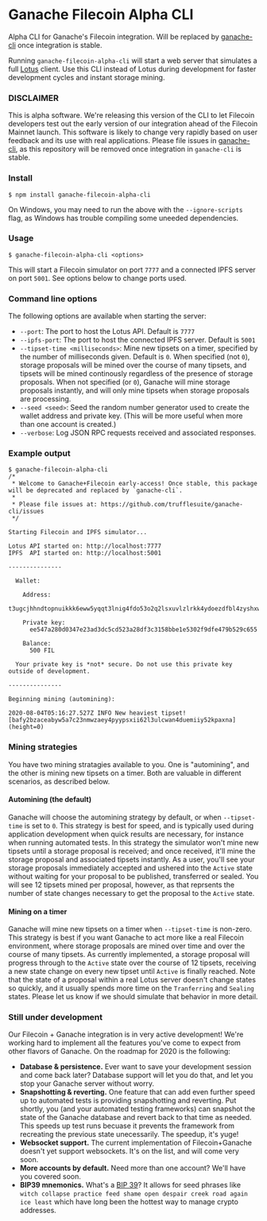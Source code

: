 # Ganache Filecoin Alpha CLI

Alpha CLI for Ganache's Filecoin integration. Will be replaced by [ganache-cli](https://github.com/trufflesuite/ganache-cli) once integration is stable.

Running `ganache-filecoin-alpha-cli` will start a web server that simulates a full [Lotus](https://docs.lotu.sh/) client. Use this CLI instead of Lotus during development for faster development cycles and instant storage mining. 

### DISCLAIMER

This is alpha software. We're releasing this version of the CLI to let Filecoin developers test out the early version of our integration ahead of the Filecoin Mainnet launch. This software is likely to change very rapidly based on user feedback and its use with real applications. Please file issues in [ganache-cli](https://github.com/trufflesuite/ganache-cli), as this repository will be removed once integration in `ganache-cli` is stable. 

### Install

```
$ npm install ganache-filecoin-alpha-cli
```

On Windows, you may need to run the above with the `--ignore-scripts` flag, as Windows has trouble compiling some uneeded dependencies. 

### Usage

```
$ ganache-filecoin-alpha-cli <options>
```

This will start a Filecoin simulator on port `7777` and a connected IPFS server on port `5001`. See options below to change ports used.

### Command line options

The following options are available when starting the server:

* `--port`: The port to host the Lotus API. Default is `7777`
* `--ipfs-port`: The port to host the connected IPFS server. Default is `5001`
* `--tipset-time <milliseconds>`: Mine new tipsets on a timer, specified by the number of milliseconds given. Default is `0`. When specified (not `0`), storage proposals will be mined over the course of many tipsets, and tipsets will be mined continously regardless of the presence of storage proposals. When not specified (or `0`), Ganache will mine storage proposals instantly, and will only mine tipsets when storage proposals are processing. 
* `--seed <seed>`: Seed the random number generator used to create the wallet address and private key. (This will be more useful when more than one account is created.)
* `--verbose`: Log JSON RPC requests received and associated responses. 

### Example output

```
$ ganache-filecoin-alpha-cli
/*
 * Welcome to Ganache+Filecoin early-access! Once stable, this package will be deprecated and replaced by `ganache-cli`.
 *
 * Please file issues at: https://github.com/trufflesuite/ganache-cli/issues
 */

Starting Filecoin and IPFS simulator...

Lotus API started on: http://localhost:7777
IPFS  API started on: http://localhost:5001

---------------

  Wallet:

    Address:
      t3ugcjhhndtopnuikkk6eww5yqqt3lnig4fdo53o2q2lsxuvlzlrkk4ydoezdfbl4zyshxwvdhd7ybqpszpjcq

    Private key:
      ee547a280d0347e23ad3dc5cd523a28df3c3158bbe1e5302f9dfe479b529c655

    Balance:
      500 FIL

  Your private key is *not* secure. Do not use this private key outside of development.

---------------

Beginning mining (automining):

2020-08-04T05:16:27.527Z INFO New heaviest tipset! [bafy2bzaceabyw5a7c23nmwzaey4pyypsxii62l3ulcwan4duemiiy52kpaxna] (height=0)

```

### Mining strategies

You have two mining stratagies available to you. One is "automining", and the other is mining new tipsets on a timer. Both are valuable in different scenarios, as described below.

#### Automining (the default)

Ganache will choose the automining strategy by default, or when `--tipset-time` is set to `0`. This strategy is best for speed, and is typically used during application development when quick results are necessary, for instance when running automated tests. In this strategy the simulator won't mine new tipsets until a storage proposal is received; and once received, it'll mine the storage proposal and associated tipsets instantly. As a user, you'll see your storage proposals immediately accepted and ushered into the `Active` state without waiting for your proposal to be published, transferred or sealed. You will see 12 tipsets mined per proposal, however, as that reprsents the number of state changes necessary to get the proposal to the `Active` state.

#### Mining on a timer

Ganache will mine new tipsets on a timer when `--tipset-time` is non-zero. This strategy is best if you want Ganache to act more like a real Filecoin environment, where storage proposals are mined over time and over the course of many tipsets. As currently implemented, a storage proposal will progress through to the `Active` state over the course of 12 tipsets, receiving a new state change on every new tipset until `Active` is finally reached. Note that the state of a proposal within a real Lotus server doesn't change states so quickly, and it usually spends more time on the `Tranferring` and `Sealing` states. Please let us know if we should simulate that behavior in more detail.

### Still under development

Our Filecoin + Ganache integration is in very active development! We're working hard to implement all the features you've come to expect from other flavors of Ganache. On the roadmap for 2020 is the following:

* **Database & persistence.** Ever want to save your development session and come back later? Database support will let you do that, and let you stop your Ganache server without worry.
* **Snapshotting & reverting.** One feature that can add even further speed up to automated tests is providing snapshotting and reverting. Put shortly, you (and your automated testing frameworks) can snapshot the state of the Ganache database and revert back to that time as needed. This speeds up test runs becuase it prevents the framework from recreating the previous state unecessarily. The speedup, it's yuge!
* **Websocket support.** The current implementation of Filecoin+Ganache doesn't yet support websockets. It's on the list, and will come very soon. 
* **More accounts by default.** Need more than one account? We'll have you covered soon. 
* **BIP39 mnemonics.** What's a [BIP 39](https://github.com/bitcoin/bips/blob/master/bip-0039.mediawiki)? It allows for seed phrases like `witch collapse practice feed shame open despair creek road again ice least` which have long been the hottest way to manage crypto addresses.